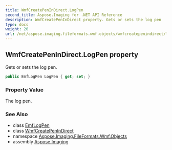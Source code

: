 ```yaml
---
title: WmfCreatePenInDirect.LogPen
second_title: Aspose.Imaging for .NET API Reference
description: WmfCreatePenInDirect property. Gets or sets the log pen
type: docs
weight: 20
url: /net/aspose.imaging.fileformats.wmf.objects/wmfcreatepenindirect/logpen/
---
```

## WmfCreatePenInDirect.LogPen property

Gets or sets the log pen.

```csharp
public EmfLogPen LogPen { get; set; }
```

### Property Value

The log pen.

### See Also

* class [EmfLogPen](../../../aspose.imaging.fileformats.emf.emf.objects/emflogpen/)
* class [WmfCreatePenInDirect](../)
* namespace [Aspose.Imaging.FileFormats.Wmf.Objects](../../wmfcreatepenindirect/)
* assembly [Aspose.Imaging](../../../)


